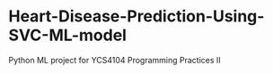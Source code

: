 # Heart-Disease-Prediction-Using-SVC-ML-model
Python ML project for YCS4104 Programming Practices II
